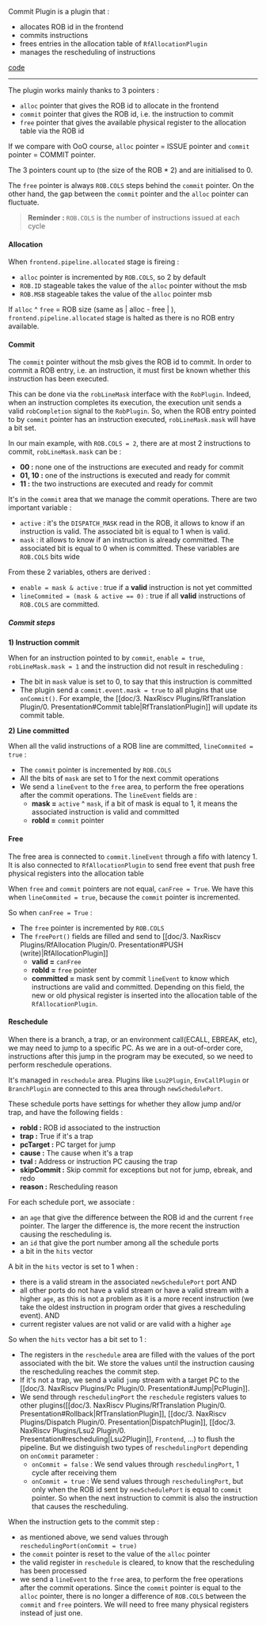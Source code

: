Commit Plugin is a plugin that :
- allocates ROB id in the frontend
- commits instructions
- frees entries in the allocation table of `RfAllocationPlugin`
- manages the rescheduling of instructions

[code](https://github.com/SpinalHDL/NaxRiscv/blob/main/src/main/scala/naxriscv/misc/CommitPlugin.scala)

___

The plugin works mainly thanks to 3 pointers :
- `alloc` pointer that gives the ROB id to allocate in the frontend
- `commit` pointer that gives the ROB id, i.e. the instruction to commit
- `free` pointer that gives the available physical register to the allocation table via the ROB id

If we compare with OoO course, `alloc` pointer = ISSUE pointer and `commit` pointer = COMMIT pointer.

The 3 pointers count up to (the size of the ROB * 2) and are initialised to 0.

The `free` pointer is always `ROB.COLS` steps behind the `commit` pointer.
On the other hand, the gap between the `commit` pointer and the `alloc` pointer can fluctuate.

> **Reminder :** `ROB.COLS` is the number of instructions issued at each cycle
#### Allocation

When `frontend.pipeline.allocated` stage is fireing :
- `alloc` pointer is incremented by `ROB.COLS`, so 2 by default
- `ROB.ID` stageable takes the value of the `alloc` pointer without the msb
- `ROB.MSB` stageable takes the value of the `alloc` pointer msb

If `alloc` ^ `free` = ROB size (same as | alloc - free | ), `frontend.pipeline.allocated` stage is halted as there is no ROB entry available.

#### Commit

The `commit` pointer without the msb gives the ROB id to commit.
In order to commit a ROB entry, i.e. an instruction, it must first be known whether this instruction has been executed. 

This can be done via the `robLineMask` interface with the `RobPlugin`.
Indeed, when an instruction completes its execution, the execution unit sends a valid `robCompletion` signal to the `RobPlugin`. 
So, when the ROB entry pointed to by `commit` pointer has an instruction executed, `robLineMask.mask` will have a bit set.

In our main example, with `ROB.COLS = 2`, there are at most 2 instructions to commit, `robLineMask.mask` can be :
- **00 :** none one of the instructions are executed and ready for commit
- **01, 10 :** one of the instructions is executed and ready for commit
- **11 :** the two instructions are executed and ready for commit

It's in the `commit` area that we manage the commit operations. There are two important variable :
- `active` : it's the `DISPATCH_MASK` read in the ROB, it allows to know if an instruction is valid. The associated bit is equal to 1 when is valid.
- `mask` : it allows to know if an instruction is already committed. The associated bit is equal to 0 when is committed.
These variables are `ROB.COLS` bits wide

From these 2 variables, others are derived :
- `enable = mask & active` : true if a **valid** instruction is not yet committed
- `lineCommited = (mask & active == 0)` : true if all **valid** instructions of `ROB.COLS` are committed.

##### Commit steps
**1) Instruction commit**

When for an instruction pointed to by `commit`, `enable = true`, `robLineMask.mask = 1` and the instruction did not result in rescheduling :
- The bit in `mask` value is set to 0, to say that this instruction is committed
- The plugin send a `commit.event.mask = true` to all plugins that use `onCommit()`. For example, the [[doc/3. NaxRiscv Plugins/RfTranslation Plugin/0. Presentation#Commit table|RfTranslationPlugin]] will update its commit table.

**2) Line committed**

When all the valid instructions of a ROB line are committed, `lineCommited = true` :
- The `commit` pointer is incremented by `ROB.COLS`
- All the bits of `mask` are set to 1 for the next commit operations
- We send a `lineEvent` to the `free` area, to perform the free operations after the commit operations.
	The `lineEvent` fields are :
	- **mask =** `active` ^ `mask`, if a bit of mask is equal to 1, it means the associated instruction is valid and committed
	- **robId =** `commit` pointer

#### Free

The free area is connected to `commit.lineEvent` through a fifo with latency 1.
It is also connected to `RfAllocationPlugin` to send free event that push free physical registers into the allocation table

When `free` and `commit` pointers are not equal, `canFree = True`. 
We have this when `lineCommited = true`, because the `commit` pointer is incremented.

So when `canFree = True` :
- The `free` pointer is incremented by `ROB.COLS`
- The `freePort()` fields are filled and send to [[doc/3. NaxRiscv Plugins/RfAllocation Plugin/0. Presentation#PUSH (write)|RfAllocationPlugin]]
	- **valid =** `canFree`
	- **robId =** `free` pointer
	- **committed =** mask sent by commit `lineEvent` to know which instructions are valid and committed. Depending on this field, the new or old physical register is inserted into the allocation table of the `RfAllocationPlugin`.

#### Reschedule

When there is a branch, a trap, or an environment call(ECALL, EBREAK, etc), we may need to jump to a specific PC. As we are in a out-of-order core, instructions after this jump in the program may be executed, so we need to perform reschedule operations.

It's managed in `reschedule` area. Plugins like `Lsu2Plugin`, `EnvCallPlugin` or `BranchPlugin` are connected to this area through `newSchedulePort`.

These schedule ports have settings for whether they allow jump and/or trap, and have the following fields :
- **robId :** ROB id associated to the instruction
- **trap :** True if it's a trap
- **pcTarget :** PC target for jump
- **cause :** The cause when it's a trap
- **tval :** Address or instruction PC causing the trap
- **skipCommit :** Skip commit for exceptions but not for jump, ebreak, and redo
- **reason :** Rescheduling reason

For each schedule port, we associate :
- an `age` that give the difference between the ROB id and the current `free` pointer. The larger the difference is, the more recent the instruction causing the rescheduling is.
- an `id` that give the port number among all the schedule ports
- a bit in the `hits` vector

A bit in the `hits` vector is set to 1 when :
- there is a valid stream in the associated `newSchedulePort` port
AND
- all other ports do not have a valid stream or have a valid stream with a higher `age`, as this is not a problem as it is a more recent instruction (we take the oldest instruction in program order that gives a rescheduling event).
AND
- current register values are not valid or are valid with a higher `age`

So when the `hits` vector has a bit set to 1 :
- The registers in the `reschedule` area are filled with the values of the port associated with the bit. We store the values until the instruction causing the rescheduling reaches the commit step.
- If it's not a trap, we send a valid `jump` stream with a target PC to the [[doc/3. NaxRiscv Plugins/Pc Plugin/0. Presentation#Jump|PcPlugin]].
- We send through `reschedulingPort` the `reschedule` registers values to other plugins([[doc/3. NaxRiscv Plugins/RfTranslation Plugin/0. Presentation#Rollback|RfTranslationPlugin]], [[doc/3. NaxRiscv Plugins/Dispatch Plugin/0. Presentation|DispatchPlugin]], [[doc/3. NaxRiscv Plugins/Lsu2 Plugin/0. Presentation#rescheduling|Lsu2Plugin]], `Frontend`, ...) to flush the pipeline. But we distinguish two types of `reschedulingPort` depending on `onCommit` parameter :
	- `onCommit = false` : We send values through `reschedulingPort`, 1 cycle after receiving them
	- `onCommit = true` : We send values through `reschedulingPort`, but only when the ROB id sent by `newSchedulePort` is equal to `commit` pointer. So when the next instruction to commit is also the instruction that causes the rescheduling.

When the instruction gets to the commit step :
- as mentioned above, we send values through `reschedulingPort(onCommit = true)`
- the `commit` pointer is reset to the value of the `alloc` pointer
- the valid register in `reschedule` is cleared, to know that the rescheduling has been processed
- we send a `lineEvent` to the `free` area, to perform the free operations after the commit operations. Since the `commit` pointer is equal to the `alloc` pointer, there is no longer a difference of `ROB.COLS` between the `commit` and `free` pointers. We will need to free many physical registers instead of just one.

